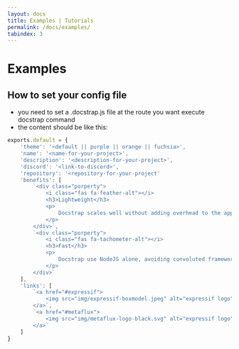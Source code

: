 ```yaml
---
layout: docs
title: Examples | Tutorials
permalink: /docs/examples/
tabindex: 3
---
```


# Examples

## How to set your config file

- you need to set a .docstrap.js file at the route you want execute docstrap command
- the content should be like this:

```js
exports.default = {
	'theme': '<default || purple || orange || fuchsia>',
	'name': '<name-for-your-project>',
	'description': '<description-for-your-project>',
	'discord': '<link-to-discord>',
	'repository': '<repository-for-your-project'
	'benefits': [
		`<div class="porperty">
			<i class="fas fa-feather-alt"></i>
			<h3>Lightweight</h3>
			<p>
				Docstrap scales well without adding overhead to the application. Generated files ara Plain vanilla HMTL-CSS-JS.
			</p>
		</div>`,
		`<div class="porperty">
			<i class="fas fa-tachometer-alt"></i>
			<h3>Fast</h3>
			<p>
				Docstrap use NodeJS alone, avoiding convoluted frameworks so your documentation can be generated by yourself or CI/CD process in an optimal way.
			</p>
		</div>`
	],
	'links': [
		`<a href="#expressif">
			<img src="img/expressif-boxmodel.jpeg" alt="expressif logo">
		</a>`,
		`<a href="#metaflux">
			<img src="img/metaflux-logo-black.svg" alt="expressif logo">
		</a>`
	]
}
```
